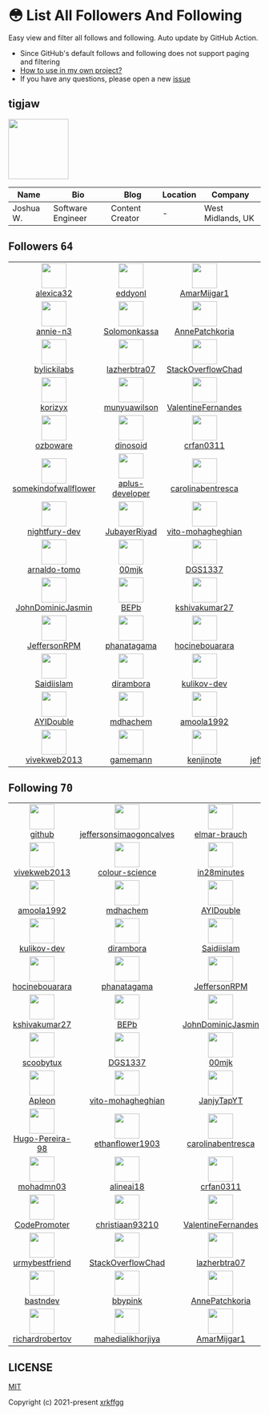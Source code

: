 # 😳 List All Followers And Following

 Easy view and filter all follows and following. Auto update by GitHub Action.

- Since GitHub's default follows and following does not support paging and filtering
- [How to use in my own project?](https://github.com/xrkffgg/list-all-followers-and-following/issues/1)
- If you have any questions, please open a new [issue](https://github.com/xrkffgg/list-all-followers-and-following/issues)

## tigjaw

<img src="https://avatars.githubusercontent.com/u/104085258?v=4" width="120" />

| Name | Bio | Blog | Location | Company |
| -- | -- | -- | -- | -- |
| Joshua W. | Software Engineer | Content Creator | - | West Midlands, UK | - |

## Followers <kbd>64</kbd>

<table>
  <tr>
    <td width="150" align="center">
      <a href="https://github.com/alexica32">
        <img src="https://avatars.githubusercontent.com/u/129276251?v=4" width="50" />
        <br />
        alexica32
      </a>
    </td>
    <td width="150" align="center">
      <a href="https://github.com/eddyonl">
        <img src="https://avatars.githubusercontent.com/u/129272990?v=4" width="50" />
        <br />
        eddyonl
      </a>
    </td>
    <td width="150" align="center">
      <a href="https://github.com/AmarMijgar1">
        <img src="https://avatars.githubusercontent.com/u/126850384?v=4" width="50" />
        <br />
        AmarMijgar1
      </a>
    </td>
    <td width="150" align="center">
      <a href="https://github.com/mahedialikhorjiya">
        <img src="https://avatars.githubusercontent.com/u/126043388?v=4" width="50" />
        <br />
        mahedialikhorjiya
      </a>
    </td>
    <td width="150" align="center">
      <a href="https://github.com/richardrobertov">
        <img src="https://avatars.githubusercontent.com/u/123779099?v=4" width="50" />
        <br />
        richardrobertov
      </a>
    </td>
  </tr><tr>
    <td width="150" align="center">
      <a href="https://github.com/annie-n3">
        <img src="https://avatars.githubusercontent.com/u/122740951?v=4" width="50" />
        <br />
        annie-n3
      </a>
    </td>
    <td width="150" align="center">
      <a href="https://github.com/Solomonkassa">
        <img src="https://avatars.githubusercontent.com/u/118729276?v=4" width="50" />
        <br />
        Solomonkassa
      </a>
    </td>
    <td width="150" align="center">
      <a href="https://github.com/AnnePatchkoria">
        <img src="https://avatars.githubusercontent.com/u/114932122?v=4" width="50" />
        <br />
        AnnePatchkoria
      </a>
    </td>
    <td width="150" align="center">
      <a href="https://github.com/bbypink">
        <img src="https://avatars.githubusercontent.com/u/114031095?v=4" width="50" />
        <br />
        bbypink
      </a>
    </td>
    <td width="150" align="center">
      <a href="https://github.com/zdeiby">
        <img src="https://avatars.githubusercontent.com/u/111442309?v=4" width="50" />
        <br />
        zdeiby
      </a>
    </td>
  </tr><tr>
    <td width="150" align="center">
      <a href="https://github.com/bylickilabs">
        <img src="https://avatars.githubusercontent.com/u/109308073?v=4" width="50" />
        <br />
        bylickilabs
      </a>
    </td>
    <td width="150" align="center">
      <a href="https://github.com/lazherbtra07">
        <img src="https://avatars.githubusercontent.com/u/108631379?v=4" width="50" />
        <br />
        lazherbtra07
      </a>
    </td>
    <td width="150" align="center">
      <a href="https://github.com/StackOverflowChad">
        <img src="https://avatars.githubusercontent.com/u/105970019?v=4" width="50" />
        <br />
        StackOverflowChad
      </a>
    </td>
    <td width="150" align="center">
      <a href="https://github.com/urmybestfriend">
        <img src="https://avatars.githubusercontent.com/u/104659978?v=4" width="50" />
        <br />
        urmybestfriend
      </a>
    </td>
    <td width="150" align="center">
      <a href="https://github.com/JCSIVO">
        <img src="https://avatars.githubusercontent.com/u/104387283?v=4" width="50" />
        <br />
        JCSIVO
      </a>
    </td>
  </tr><tr>
    <td width="150" align="center">
      <a href="https://github.com/korizyx">
        <img src="https://avatars.githubusercontent.com/u/99187000?v=4" width="50" />
        <br />
        korizyx
      </a>
    </td>
    <td width="150" align="center">
      <a href="https://github.com/munyuawilson">
        <img src="https://avatars.githubusercontent.com/u/98756995?v=4" width="50" />
        <br />
        munyuawilson
      </a>
    </td>
    <td width="150" align="center">
      <a href="https://github.com/ValentineFernandes">
        <img src="https://avatars.githubusercontent.com/u/98638443?v=4" width="50" />
        <br />
        ValentineFernandes
      </a>
    </td>
    <td width="150" align="center">
      <a href="https://github.com/christiaan93210">
        <img src="https://avatars.githubusercontent.com/u/96474901?v=4" width="50" />
        <br />
        christiaan93210
      </a>
    </td>
    <td width="150" align="center">
      <a href="https://github.com/CodePromoter">
        <img src="https://avatars.githubusercontent.com/u/96325205?v=4" width="50" />
        <br />
        CodePromoter
      </a>
    </td>
  </tr><tr>
    <td width="150" align="center">
      <a href="https://github.com/ozboware">
        <img src="https://avatars.githubusercontent.com/u/95859352?v=4" width="50" />
        <br />
        ozboware
      </a>
    </td>
    <td width="150" align="center">
      <a href="https://github.com/dinosoid">
        <img src="https://avatars.githubusercontent.com/u/94695825?v=4" width="50" />
        <br />
        dinosoid
      </a>
    </td>
    <td width="150" align="center">
      <a href="https://github.com/crfan0311">
        <img src="https://avatars.githubusercontent.com/u/94370798?v=4" width="50" />
        <br />
        crfan0311
      </a>
    </td>
    <td width="150" align="center">
      <a href="https://github.com/alineai18">
        <img src="https://avatars.githubusercontent.com/u/93167956?v=4" width="50" />
        <br />
        alineai18
      </a>
    </td>
    <td width="150" align="center">
      <a href="https://github.com/mohadmn03">
        <img src="https://avatars.githubusercontent.com/u/91742203?v=4" width="50" />
        <br />
        mohadmn03
      </a>
    </td>
  </tr><tr>
    <td width="150" align="center">
      <a href="https://github.com/somekindofwallflower">
        <img src="https://avatars.githubusercontent.com/u/90985750?v=4" width="50" />
        <br />
        somekindofwallflower
      </a>
    </td>
    <td width="150" align="center">
      <a href="https://github.com/aplus-developer">
        <img src="https://avatars.githubusercontent.com/u/89198066?v=4" width="50" />
        <br />
        aplus-developer
      </a>
    </td>
    <td width="150" align="center">
      <a href="https://github.com/carolinabentresca">
        <img src="https://avatars.githubusercontent.com/u/88462536?v=4" width="50" />
        <br />
        carolinabentresca
      </a>
    </td>
    <td width="150" align="center">
      <a href="https://github.com/ethanflower1903">
        <img src="https://avatars.githubusercontent.com/u/84658436?v=4" width="50" />
        <br />
        ethanflower1903
      </a>
    </td>
    <td width="150" align="center">
      <a href="https://github.com/Hugo-Pereira-98">
        <img src="https://avatars.githubusercontent.com/u/82890773?v=4" width="50" />
        <br />
        Hugo-Pereira-98
      </a>
    </td>
  </tr><tr>
    <td width="150" align="center">
      <a href="https://github.com/nightfury-dev">
        <img src="https://avatars.githubusercontent.com/u/82142029?v=4" width="50" />
        <br />
        nightfury-dev
      </a>
    </td>
    <td width="150" align="center">
      <a href="https://github.com/JubayerRiyad">
        <img src="https://avatars.githubusercontent.com/u/81983264?v=4" width="50" />
        <br />
        JubayerRiyad
      </a>
    </td>
    <td width="150" align="center">
      <a href="https://github.com/vito-mohagheghian">
        <img src="https://avatars.githubusercontent.com/u/77550037?v=4" width="50" />
        <br />
        vito-mohagheghian
      </a>
    </td>
    <td width="150" align="center">
      <a href="https://github.com/Apleon">
        <img src="https://avatars.githubusercontent.com/u/75485447?v=4" width="50" />
        <br />
        Apleon
      </a>
    </td>
    <td width="150" align="center">
      <a href="https://github.com/AXG-coder">
        <img src="https://avatars.githubusercontent.com/u/74980212?v=4" width="50" />
        <br />
        AXG-coder
      </a>
    </td>
  </tr><tr>
    <td width="150" align="center">
      <a href="https://github.com/arnaldo-tomo">
        <img src="https://avatars.githubusercontent.com/u/73796385?v=4" width="50" />
        <br />
        arnaldo-tomo
      </a>
    </td>
    <td width="150" align="center">
      <a href="https://github.com/00mjk">
        <img src="https://avatars.githubusercontent.com/u/73543858?v=4" width="50" />
        <br />
        00mjk
      </a>
    </td>
    <td width="150" align="center">
      <a href="https://github.com/DGS1337">
        <img src="https://avatars.githubusercontent.com/u/72562709?v=4" width="50" />
        <br />
        DGS1337
      </a>
    </td>
    <td width="150" align="center">
      <a href="https://github.com/scoobytux">
        <img src="https://avatars.githubusercontent.com/u/72339711?v=4" width="50" />
        <br />
        scoobytux
      </a>
    </td>
    <td width="150" align="center">
      <a href="https://github.com/MosFazli">
        <img src="https://avatars.githubusercontent.com/u/69136464?v=4" width="50" />
        <br />
        MosFazli
      </a>
    </td>
  </tr><tr>
    <td width="150" align="center">
      <a href="https://github.com/JohnDominicJasmin">
        <img src="https://avatars.githubusercontent.com/u/67941562?v=4" width="50" />
        <br />
        JohnDominicJasmin
      </a>
    </td>
    <td width="150" align="center">
      <a href="https://github.com/BEPb">
        <img src="https://avatars.githubusercontent.com/u/57312267?v=4" width="50" />
        <br />
        BEPb
      </a>
    </td>
    <td width="150" align="center">
      <a href="https://github.com/kshivakumar27">
        <img src="https://avatars.githubusercontent.com/u/56855151?v=4" width="50" />
        <br />
        kshivakumar27
      </a>
    </td>
    <td width="150" align="center">
      <a href="https://github.com/lkotlarenko">
        <img src="https://avatars.githubusercontent.com/u/56134431?v=4" width="50" />
        <br />
        lkotlarenko
      </a>
    </td>
    <td width="150" align="center">
      <a href="https://github.com/Ahmad-Akel">
        <img src="https://avatars.githubusercontent.com/u/52263061?v=4" width="50" />
        <br />
        Ahmad-Akel
      </a>
    </td>
  </tr><tr>
    <td width="150" align="center">
      <a href="https://github.com/JeffersonRPM">
        <img src="https://avatars.githubusercontent.com/u/48998618?v=4" width="50" />
        <br />
        JeffersonRPM
      </a>
    </td>
    <td width="150" align="center">
      <a href="https://github.com/phanatagama">
        <img src="https://avatars.githubusercontent.com/u/48324618?v=4" width="50" />
        <br />
        phanatagama
      </a>
    </td>
    <td width="150" align="center">
      <a href="https://github.com/hocinebouarara">
        <img src="https://avatars.githubusercontent.com/u/47678189?v=4" width="50" />
        <br />
        hocinebouarara
      </a>
    </td>
    <td width="150" align="center">
      <a href="https://github.com/PremChapagain">
        <img src="https://avatars.githubusercontent.com/u/47587012?v=4" width="50" />
        <br />
        PremChapagain
      </a>
    </td>
    <td width="150" align="center">
      <a href="https://github.com/yeasin72">
        <img src="https://avatars.githubusercontent.com/u/47134306?v=4" width="50" />
        <br />
        yeasin72
      </a>
    </td>
  </tr><tr>
    <td width="150" align="center">
      <a href="https://github.com/Saidiislam">
        <img src="https://avatars.githubusercontent.com/u/44663342?v=4" width="50" />
        <br />
        Saidiislam
      </a>
    </td>
    <td width="150" align="center">
      <a href="https://github.com/dirambora">
        <img src="https://avatars.githubusercontent.com/u/42798758?v=4" width="50" />
        <br />
        dirambora
      </a>
    </td>
    <td width="150" align="center">
      <a href="https://github.com/kulikov-dev">
        <img src="https://avatars.githubusercontent.com/u/40471760?v=4" width="50" />
        <br />
        kulikov-dev
      </a>
    </td>
    <td width="150" align="center">
      <a href="https://github.com/Kwynto">
        <img src="https://avatars.githubusercontent.com/u/31433211?v=4" width="50" />
        <br />
        Kwynto
      </a>
    </td>
    <td width="150" align="center">
      <a href="https://github.com/vjanz">
        <img src="https://avatars.githubusercontent.com/u/25842655?v=4" width="50" />
        <br />
        vjanz
      </a>
    </td>
  </tr><tr>
    <td width="150" align="center">
      <a href="https://github.com/AYIDouble">
        <img src="https://avatars.githubusercontent.com/u/18186995?v=4" width="50" />
        <br />
        AYIDouble
      </a>
    </td>
    <td width="150" align="center">
      <a href="https://github.com/mdhachem">
        <img src="https://avatars.githubusercontent.com/u/18026408?v=4" width="50" />
        <br />
        mdhachem
      </a>
    </td>
    <td width="150" align="center">
      <a href="https://github.com/amoola1992">
        <img src="https://avatars.githubusercontent.com/u/16816527?v=4" width="50" />
        <br />
        amoola1992
      </a>
    </td>
    <td width="150" align="center">
      <a href="https://github.com/alejandroatacho">
        <img src="https://avatars.githubusercontent.com/u/15048157?v=4" width="50" />
        <br />
        alejandroatacho
      </a>
    </td>
    <td width="150" align="center">
      <a href="https://github.com/david-kariuki">
        <img src="https://avatars.githubusercontent.com/u/14153276?v=4" width="50" />
        <br />
        david-kariuki
      </a>
    </td>
  </tr><tr>
    <td width="150" align="center">
      <a href="https://github.com/vivekweb2013">
        <img src="https://avatars.githubusercontent.com/u/7036736?v=4" width="50" />
        <br />
        vivekweb2013
      </a>
    </td>
    <td width="150" align="center">
      <a href="https://github.com/gamemann">
        <img src="https://avatars.githubusercontent.com/u/6509565?v=4" width="50" />
        <br />
        gamemann
      </a>
    </td>
    <td width="150" align="center">
      <a href="https://github.com/kenjinote">
        <img src="https://avatars.githubusercontent.com/u/2605401?v=4" width="50" />
        <br />
        kenjinote
      </a>
    </td>
    <td width="150" align="center">
      <a href="https://github.com/jeffersonsimaogoncalves">
        <img src="https://avatars.githubusercontent.com/u/411493?v=4" width="50" />
        <br />
        jeffersonsimaogoncalves
      </a>
    </td>
    <td width="150" align="center">
    </td>
  </tr>
</table>

## Following <kbd>70</kbd>

<table>
  <tr>
    <td width="150" align="center">
      <a href="https://github.com/github">
        <img src="https://avatars.githubusercontent.com/u/9919?v=4" width="50" />
        <br />
        github
      </a>
    </td>
    <td width="150" align="center">
      <a href="https://github.com/jeffersonsimaogoncalves">
        <img src="https://avatars.githubusercontent.com/u/411493?v=4" width="50" />
        <br />
        jeffersonsimaogoncalves
      </a>
    </td>
    <td width="150" align="center">
      <a href="https://github.com/elmar-brauch">
        <img src="https://avatars.githubusercontent.com/u/1546524?v=4" width="50" />
        <br />
        elmar-brauch
      </a>
    </td>
    <td width="150" align="center">
      <a href="https://github.com/kenjinote">
        <img src="https://avatars.githubusercontent.com/u/2605401?v=4" width="50" />
        <br />
        kenjinote
      </a>
    </td>
    <td width="150" align="center">
      <a href="https://github.com/gamemann">
        <img src="https://avatars.githubusercontent.com/u/6509565?v=4" width="50" />
        <br />
        gamemann
      </a>
    </td>
  </tr><tr>
    <td width="150" align="center">
      <a href="https://github.com/vivekweb2013">
        <img src="https://avatars.githubusercontent.com/u/7036736?v=4" width="50" />
        <br />
        vivekweb2013
      </a>
    </td>
    <td width="150" align="center">
      <a href="https://github.com/colour-science">
        <img src="https://avatars.githubusercontent.com/u/8414607?v=4" width="50" />
        <br />
        colour-science
      </a>
    </td>
    <td width="150" align="center">
      <a href="https://github.com/in28minutes">
        <img src="https://avatars.githubusercontent.com/u/14139137?v=4" width="50" />
        <br />
        in28minutes
      </a>
    </td>
    <td width="150" align="center">
      <a href="https://github.com/david-kariuki">
        <img src="https://avatars.githubusercontent.com/u/14153276?v=4" width="50" />
        <br />
        david-kariuki
      </a>
    </td>
    <td width="150" align="center">
      <a href="https://github.com/alejandroatacho">
        <img src="https://avatars.githubusercontent.com/u/15048157?v=4" width="50" />
        <br />
        alejandroatacho
      </a>
    </td>
  </tr><tr>
    <td width="150" align="center">
      <a href="https://github.com/amoola1992">
        <img src="https://avatars.githubusercontent.com/u/16816527?v=4" width="50" />
        <br />
        amoola1992
      </a>
    </td>
    <td width="150" align="center">
      <a href="https://github.com/mdhachem">
        <img src="https://avatars.githubusercontent.com/u/18026408?v=4" width="50" />
        <br />
        mdhachem
      </a>
    </td>
    <td width="150" align="center">
      <a href="https://github.com/AYIDouble">
        <img src="https://avatars.githubusercontent.com/u/18186995?v=4" width="50" />
        <br />
        AYIDouble
      </a>
    </td>
    <td width="150" align="center">
      <a href="https://github.com/vjanz">
        <img src="https://avatars.githubusercontent.com/u/25842655?v=4" width="50" />
        <br />
        vjanz
      </a>
    </td>
    <td width="150" align="center">
      <a href="https://github.com/Kwynto">
        <img src="https://avatars.githubusercontent.com/u/31433211?v=4" width="50" />
        <br />
        Kwynto
      </a>
    </td>
  </tr><tr>
    <td width="150" align="center">
      <a href="https://github.com/kulikov-dev">
        <img src="https://avatars.githubusercontent.com/u/40471760?v=4" width="50" />
        <br />
        kulikov-dev
      </a>
    </td>
    <td width="150" align="center">
      <a href="https://github.com/dirambora">
        <img src="https://avatars.githubusercontent.com/u/42798758?v=4" width="50" />
        <br />
        dirambora
      </a>
    </td>
    <td width="150" align="center">
      <a href="https://github.com/Saidiislam">
        <img src="https://avatars.githubusercontent.com/u/44663342?v=4" width="50" />
        <br />
        Saidiislam
      </a>
    </td>
    <td width="150" align="center">
      <a href="https://github.com/yeasin72">
        <img src="https://avatars.githubusercontent.com/u/47134306?v=4" width="50" />
        <br />
        yeasin72
      </a>
    </td>
    <td width="150" align="center">
      <a href="https://github.com/PremChapagain">
        <img src="https://avatars.githubusercontent.com/u/47587012?v=4" width="50" />
        <br />
        PremChapagain
      </a>
    </td>
  </tr><tr>
    <td width="150" align="center">
      <a href="https://github.com/hocinebouarara">
        <img src="https://avatars.githubusercontent.com/u/47678189?v=4" width="50" />
        <br />
        hocinebouarara
      </a>
    </td>
    <td width="150" align="center">
      <a href="https://github.com/phanatagama">
        <img src="https://avatars.githubusercontent.com/u/48324618?v=4" width="50" />
        <br />
        phanatagama
      </a>
    </td>
    <td width="150" align="center">
      <a href="https://github.com/JeffersonRPM">
        <img src="https://avatars.githubusercontent.com/u/48998618?v=4" width="50" />
        <br />
        JeffersonRPM
      </a>
    </td>
    <td width="150" align="center">
      <a href="https://github.com/Ahmad-Akel">
        <img src="https://avatars.githubusercontent.com/u/52263061?v=4" width="50" />
        <br />
        Ahmad-Akel
      </a>
    </td>
    <td width="150" align="center">
      <a href="https://github.com/lkotlarenko">
        <img src="https://avatars.githubusercontent.com/u/56134431?v=4" width="50" />
        <br />
        lkotlarenko
      </a>
    </td>
  </tr><tr>
    <td width="150" align="center">
      <a href="https://github.com/kshivakumar27">
        <img src="https://avatars.githubusercontent.com/u/56855151?v=4" width="50" />
        <br />
        kshivakumar27
      </a>
    </td>
    <td width="150" align="center">
      <a href="https://github.com/BEPb">
        <img src="https://avatars.githubusercontent.com/u/57312267?v=4" width="50" />
        <br />
        BEPb
      </a>
    </td>
    <td width="150" align="center">
      <a href="https://github.com/JohnDominicJasmin">
        <img src="https://avatars.githubusercontent.com/u/67941562?v=4" width="50" />
        <br />
        JohnDominicJasmin
      </a>
    </td>
    <td width="150" align="center">
      <a href="https://github.com/MosFazli">
        <img src="https://avatars.githubusercontent.com/u/69136464?v=4" width="50" />
        <br />
        MosFazli
      </a>
    </td>
    <td width="150" align="center">
      <a href="https://github.com/H-K-R">
        <img src="https://avatars.githubusercontent.com/u/69351423?v=4" width="50" />
        <br />
        H-K-R
      </a>
    </td>
  </tr><tr>
    <td width="150" align="center">
      <a href="https://github.com/scoobytux">
        <img src="https://avatars.githubusercontent.com/u/72339711?v=4" width="50" />
        <br />
        scoobytux
      </a>
    </td>
    <td width="150" align="center">
      <a href="https://github.com/DGS1337">
        <img src="https://avatars.githubusercontent.com/u/72562709?v=4" width="50" />
        <br />
        DGS1337
      </a>
    </td>
    <td width="150" align="center">
      <a href="https://github.com/00mjk">
        <img src="https://avatars.githubusercontent.com/u/73543858?v=4" width="50" />
        <br />
        00mjk
      </a>
    </td>
    <td width="150" align="center">
      <a href="https://github.com/arnaldo-tomo">
        <img src="https://avatars.githubusercontent.com/u/73796385?v=4" width="50" />
        <br />
        arnaldo-tomo
      </a>
    </td>
    <td width="150" align="center">
      <a href="https://github.com/AXG-coder">
        <img src="https://avatars.githubusercontent.com/u/74980212?v=4" width="50" />
        <br />
        AXG-coder
      </a>
    </td>
  </tr><tr>
    <td width="150" align="center">
      <a href="https://github.com/Apleon">
        <img src="https://avatars.githubusercontent.com/u/75485447?v=4" width="50" />
        <br />
        Apleon
      </a>
    </td>
    <td width="150" align="center">
      <a href="https://github.com/vito-mohagheghian">
        <img src="https://avatars.githubusercontent.com/u/77550037?v=4" width="50" />
        <br />
        vito-mohagheghian
      </a>
    </td>
    <td width="150" align="center">
      <a href="https://github.com/JanjyTapYT">
        <img src="https://avatars.githubusercontent.com/u/81481526?v=4" width="50" />
        <br />
        JanjyTapYT
      </a>
    </td>
    <td width="150" align="center">
      <a href="https://github.com/JubayerRiyad">
        <img src="https://avatars.githubusercontent.com/u/81983264?v=4" width="50" />
        <br />
        JubayerRiyad
      </a>
    </td>
    <td width="150" align="center">
      <a href="https://github.com/nightfury-dev">
        <img src="https://avatars.githubusercontent.com/u/82142029?v=4" width="50" />
        <br />
        nightfury-dev
      </a>
    </td>
  </tr><tr>
    <td width="150" align="center">
      <a href="https://github.com/Hugo-Pereira-98">
        <img src="https://avatars.githubusercontent.com/u/82890773?v=4" width="50" />
        <br />
        Hugo-Pereira-98
      </a>
    </td>
    <td width="150" align="center">
      <a href="https://github.com/ethanflower1903">
        <img src="https://avatars.githubusercontent.com/u/84658436?v=4" width="50" />
        <br />
        ethanflower1903
      </a>
    </td>
    <td width="150" align="center">
      <a href="https://github.com/carolinabentresca">
        <img src="https://avatars.githubusercontent.com/u/88462536?v=4" width="50" />
        <br />
        carolinabentresca
      </a>
    </td>
    <td width="150" align="center">
      <a href="https://github.com/aplus-developer">
        <img src="https://avatars.githubusercontent.com/u/89198066?v=4" width="50" />
        <br />
        aplus-developer
      </a>
    </td>
    <td width="150" align="center">
      <a href="https://github.com/somekindofwallflower">
        <img src="https://avatars.githubusercontent.com/u/90985750?v=4" width="50" />
        <br />
        somekindofwallflower
      </a>
    </td>
  </tr><tr>
    <td width="150" align="center">
      <a href="https://github.com/mohadmn03">
        <img src="https://avatars.githubusercontent.com/u/91742203?v=4" width="50" />
        <br />
        mohadmn03
      </a>
    </td>
    <td width="150" align="center">
      <a href="https://github.com/alineai18">
        <img src="https://avatars.githubusercontent.com/u/93167956?v=4" width="50" />
        <br />
        alineai18
      </a>
    </td>
    <td width="150" align="center">
      <a href="https://github.com/crfan0311">
        <img src="https://avatars.githubusercontent.com/u/94370798?v=4" width="50" />
        <br />
        crfan0311
      </a>
    </td>
    <td width="150" align="center">
      <a href="https://github.com/dinosoid">
        <img src="https://avatars.githubusercontent.com/u/94695825?v=4" width="50" />
        <br />
        dinosoid
      </a>
    </td>
    <td width="150" align="center">
      <a href="https://github.com/ozboware">
        <img src="https://avatars.githubusercontent.com/u/95859352?v=4" width="50" />
        <br />
        ozboware
      </a>
    </td>
  </tr><tr>
    <td width="150" align="center">
      <a href="https://github.com/CodePromoter">
        <img src="https://avatars.githubusercontent.com/u/96325205?v=4" width="50" />
        <br />
        CodePromoter
      </a>
    </td>
    <td width="150" align="center">
      <a href="https://github.com/christiaan93210">
        <img src="https://avatars.githubusercontent.com/u/96474901?v=4" width="50" />
        <br />
        christiaan93210
      </a>
    </td>
    <td width="150" align="center">
      <a href="https://github.com/ValentineFernandes">
        <img src="https://avatars.githubusercontent.com/u/98638443?v=4" width="50" />
        <br />
        ValentineFernandes
      </a>
    </td>
    <td width="150" align="center">
      <a href="https://github.com/munyuawilson">
        <img src="https://avatars.githubusercontent.com/u/98756995?v=4" width="50" />
        <br />
        munyuawilson
      </a>
    </td>
    <td width="150" align="center">
      <a href="https://github.com/JCSIVO">
        <img src="https://avatars.githubusercontent.com/u/104387283?v=4" width="50" />
        <br />
        JCSIVO
      </a>
    </td>
  </tr><tr>
    <td width="150" align="center">
      <a href="https://github.com/urmybestfriend">
        <img src="https://avatars.githubusercontent.com/u/104659978?v=4" width="50" />
        <br />
        urmybestfriend
      </a>
    </td>
    <td width="150" align="center">
      <a href="https://github.com/StackOverflowChad">
        <img src="https://avatars.githubusercontent.com/u/105970019?v=4" width="50" />
        <br />
        StackOverflowChad
      </a>
    </td>
    <td width="150" align="center">
      <a href="https://github.com/lazherbtra07">
        <img src="https://avatars.githubusercontent.com/u/108631379?v=4" width="50" />
        <br />
        lazherbtra07
      </a>
    </td>
    <td width="150" align="center">
      <a href="https://github.com/bylickilabs">
        <img src="https://avatars.githubusercontent.com/u/109308073?v=4" width="50" />
        <br />
        bylickilabs
      </a>
    </td>
    <td width="150" align="center">
      <a href="https://github.com/zdeiby">
        <img src="https://avatars.githubusercontent.com/u/111442309?v=4" width="50" />
        <br />
        zdeiby
      </a>
    </td>
  </tr><tr>
    <td width="150" align="center">
      <a href="https://github.com/bastndev">
        <img src="https://avatars.githubusercontent.com/u/113950039?v=4" width="50" />
        <br />
        bastndev
      </a>
    </td>
    <td width="150" align="center">
      <a href="https://github.com/bbypink">
        <img src="https://avatars.githubusercontent.com/u/114031095?v=4" width="50" />
        <br />
        bbypink
      </a>
    </td>
    <td width="150" align="center">
      <a href="https://github.com/AnnePatchkoria">
        <img src="https://avatars.githubusercontent.com/u/114932122?v=4" width="50" />
        <br />
        AnnePatchkoria
      </a>
    </td>
    <td width="150" align="center">
      <a href="https://github.com/Solomonkassa">
        <img src="https://avatars.githubusercontent.com/u/118729276?v=4" width="50" />
        <br />
        Solomonkassa
      </a>
    </td>
    <td width="150" align="center">
      <a href="https://github.com/annie-n3">
        <img src="https://avatars.githubusercontent.com/u/122740951?v=4" width="50" />
        <br />
        annie-n3
      </a>
    </td>
  </tr><tr>
    <td width="150" align="center">
      <a href="https://github.com/richardrobertov">
        <img src="https://avatars.githubusercontent.com/u/123779099?v=4" width="50" />
        <br />
        richardrobertov
      </a>
    </td>
    <td width="150" align="center">
      <a href="https://github.com/mahedialikhorjiya">
        <img src="https://avatars.githubusercontent.com/u/126043388?v=4" width="50" />
        <br />
        mahedialikhorjiya
      </a>
    </td>
    <td width="150" align="center">
      <a href="https://github.com/AmarMijgar1">
        <img src="https://avatars.githubusercontent.com/u/126850384?v=4" width="50" />
        <br />
        AmarMijgar1
      </a>
    </td>
    <td width="150" align="center">
      <a href="https://github.com/eddyonl">
        <img src="https://avatars.githubusercontent.com/u/129272990?v=4" width="50" />
        <br />
        eddyonl
      </a>
    </td>
    <td width="150" align="center">
      <a href="https://github.com/alexica32">
        <img src="https://avatars.githubusercontent.com/u/129276251?v=4" width="50" />
        <br />
        alexica32
      </a>
    </td>
  </tr>
</table>

## LICENSE

[MIT](https://github.com/xrkffgg/list-all-followers-and-following/blob/main/LICENSE)

Copyright (c) 2021-present [xrkffgg](https://github.com/xrkffgg)

